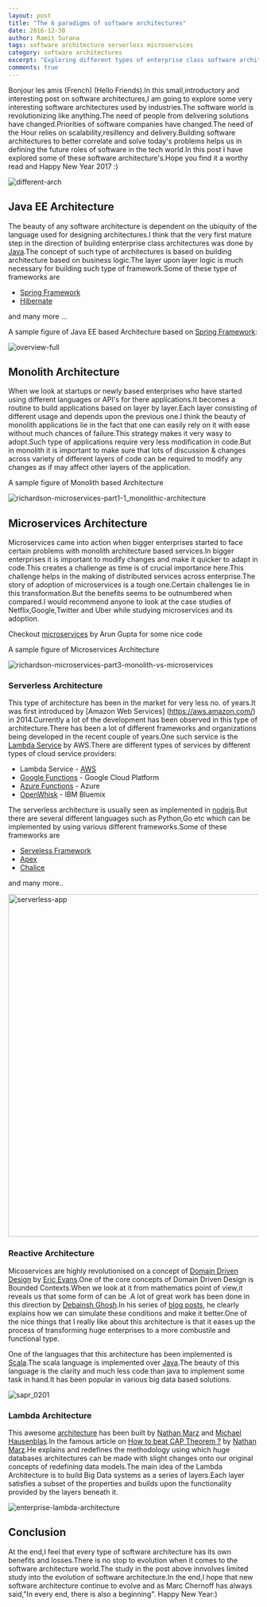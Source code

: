 ```yaml
---
layout: post
title: "The 6 paradigms of software architectures"
date: 2016-12-30
author: Ramit Surana
tags: software architecture serverless microservices
category: software architectures
excerpt: "Exploring different types of enterprise class software architectures"
comments: true
---
```


Bonjour les amis (French) (Hello Friends).In this small,introductory and interesting post on software architectures,I am going to explore some very interesting software architectures used by industries.The software world is revolutionizing like anything.The need of people from delivering solutions have changed.Priorities of software companies have changed.The need of the Hour relies on scalability,resillency and delivery.Building software architectures to better correlate and solve today's problems helps us in defining the future roles of software in the tech world.In this post I have explored some of these software architecture's.Hope you find it a worthy read and Happy New Year 2017 :)

![different-arch](https://cloud.githubusercontent.com/assets/8342133/19617754/61667bb8-9856-11e6-82f0-0d548a452e30.png)


## Java EE Architecture

The beauty of any software architecture is dependent on the ubiquity of the language used for designing architectures.I think that the very first mature step in the direction of building enterprise class architectures was done by [Java](http://java.com).The concept of such type of architectures is based on building architecture based on business logic.The layer upon layer logic is much necessary for building such type of framework.Some of these type of frameworks are 

* [Spring Framework](http://spring.io)
* [Hibernate](http://hibernate.org)

and many more ...

A sample figure of Java EE based Architecture based on [Spring Framework](http://spring.io):

![overview-full](https://cloud.githubusercontent.com/assets/8342133/19943059/e599a97e-a15b-11e6-97a0-aabe1cf3b2a6.png)

## Monolith Architecture

When we look at startups or newly based enterprises who have started using different languages or API's for there applications.It becomes a routine to build applications based on layer by layer.Each layer consisting of different usage and depends upon the previous one.I think the beauty of monolith applications lie in the fact that one can easily rely on it with ease without much chances of failure.This strategy makes it very wasy to adopt.Such type of applications require very less modification in code.But in monolith it is important to make sure that lots of discussion & changes across variety of different layers of code can be required to modify any changes as if may affect other layers of the application.

A sample figure of Monolith based Architecture

![richardson-microservices-part1-1_monolithic-architecture](https://cloud.githubusercontent.com/assets/8342133/19943135/28e6e372-a15c-11e6-83c5-0ca2bc6b2fdc.png)

## Microservices Architecture

Microservices came into action when bigger enterprises started to face certain problems with monolith architecture based services.In bigger enterprises it is important to modify changes and make it quicker to adapt in code.This creates a challenge as time is of crucial importance here.This challenge helps in the making of distributed services across enterprise.The story of adoption of microservices is a tough one.Certain challenges lie in this transformation.But the benefits seems to be outnumbered when compared.I would recommend anyone to look at the case studies of Netflix,Google,Twitter and Uber while studying microservices and its adoption.

Checkout [microservices](https://github.com/arun-gupta/microservices) by Arun Gupta for some nice code

A sample figure of Microservices Architecture

![richardson-microservices-part3-monolith-vs-microservices](https://cloud.githubusercontent.com/assets/8342133/19943184/4f9c0f92-a15c-11e6-9b7b-0bee57b0cd62.png)

### Serverless Architecture

This type of architecture has been in the market for very less no. of years.It was first introduced by [Amazon Web Services]
(https://aws.amazon.com/) in 2014.Currently a lot of the development has been observed in this type of architecture.There has been a lot of different frameworks and organizations being developed in the recent couple of years.One such service is the [Lambda Service](https://aws.amazon.com/lambda/) by AWS.There are different types of services by different types of cloud service providers:

* Lambda Service - [AWS](http://aws.amazon.com)
* [Google Functions](https://cloud.google.com/functions/docs/) - Google Cloud Platform
* [Azure Functions](https://azure.microsoft.com/en-in/services/functions/) - Azure
* [OpenWhisk](https://developer.ibm.com/openwhisk/) - IBM Bluemix

The serverless architecture is usually seen as implemented in [nodejs](http://nodejs.org).But there are several different languages such as Python,Go etc which can be implemented by using various different frameworks.Some of these frameworks are 

* [Serveless Framework](http://serverless.com)
* [Apex](http://apex.com)
* [Chalice](https://github.com/awslabs/chalice)

and many more..

<img width="688" alt="serverless-app" src="https://cloud.githubusercontent.com/assets/8342133/19942695/a5c9156a-a15a-11e6-8885-23d918c71b57.png">


### Reactive Architecture

Micoservices are highly revolutionised on a concept of [Domain Driven Design](http://domainlanguage.com) by [Eric Evans](https://twitter.com/ericevans0?lang=en).One of the core concepts of Domain Driven Design is Bounded Contexts.When we look at it from mathematics point of view,it reveals us that some form of  can be .A lot of great work has been done in this direction by [Debainsh Ghosh](https://twitter.com/debasishg).In his series of [blog posts](http://debasishg.blogspot.in/), he clearly explains how we can simulate these conditions and make it better.One of the nice things that I really like about this architecture is that it eases up the process of transforming huge enterprises to a more combustile and functional type.

One of the languages that this architecture has been implemented is [Scala](http://www.scala-lang.org/).The scala language is implemented over [Java](http://java.com).The beauty of this language is the clarity and much less code than java to implement some task in hand.It has been popular in various big data based solutions.

![sapr_0201](https://cloud.githubusercontent.com/assets/8342133/19943645/51acc964-a15e-11e6-9a47-435f00f1ce69.jpg)


### Lambda Architecture

This awesome [architecture](http://lambda-architecture.net/) has been built by [Nathan Marz](https://twitter.com/nathanmarz) and [Michael Hausenblas](http://mhausenblas.info/).In the famous article on [How to beat CAP Theorem ?](http://nathanmarz.com/blog/how-to-beat-the-cap-theorem.html) by [Nathan Marz](https://twitter.com/nathanmarz).He explains and redefines the methodology using which huge databases architectures can be made with slight changes onto our original concepts of redefining data models.The main idea of the Lambda Architecture is to build Big Data systems as a series of layers.Each layer satisfies a subset of the properties and builds upon the functionality provided by the layers beneath it.

![enterprise-lambda-architecture](https://cloud.githubusercontent.com/assets/8342133/19943306/d32a3032-a15c-11e6-8cec-61118add9d2d.jpg)

## Conclusion

At the end,I feel that every type of software architecture has its own benefits and losses.There is no stop to evolution when it comes to the software architecture world.The study in the post above innvolves limited study into the evolution of software architecture.In the end,I hope that new software architecture continue to evolve and as Marc Chernoff has always said,"In every end, there is also a beginning". Happy New Year:)
